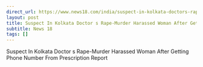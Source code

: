 ```yaml
---
direct_url: https://www.news18.com/india/suspect-in-kolkata-doctors-rape-murder-harassed-woman-after-getting-number-from-prescription-report-9013661.html
layout: post
title: Suspect In Kolkata Doctor s Rape-Murder Harassed Woman After Getting Phone Number From Prescription  Report
subtitle: News 18
tags: []
---
```


Suspect In Kolkata Doctor s Rape-Murder Harassed Woman After Getting Phone Number From Prescription  Report
